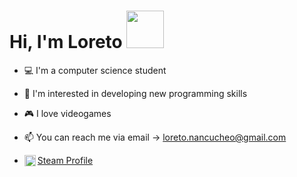 # Hi, I'm Loreto <img src="https://i.pinimg.com/originals/80/7b/5c/807b5c4b02e765bb4930b7c66662ef4b.gif" width="60"></img>
- 💻    I'm a computer science student 
- 👀    I'm interested in developing new programming skills
- 🎮    I love videogames
- 📫    You can reach me via email -> loreto.nancucheo@gmail.com

- <a href="https://steamcommunity.com/id/loretito-chan/" target="_blank" ><img align="left" src= "https://upload.wikimedia.org/wikipedia/commons/thumb/8/83/Steam_icon_logo.svg/1024px-Steam_icon_logo.svg.png" heigth="18" width="18" />Steam Profile</a>




